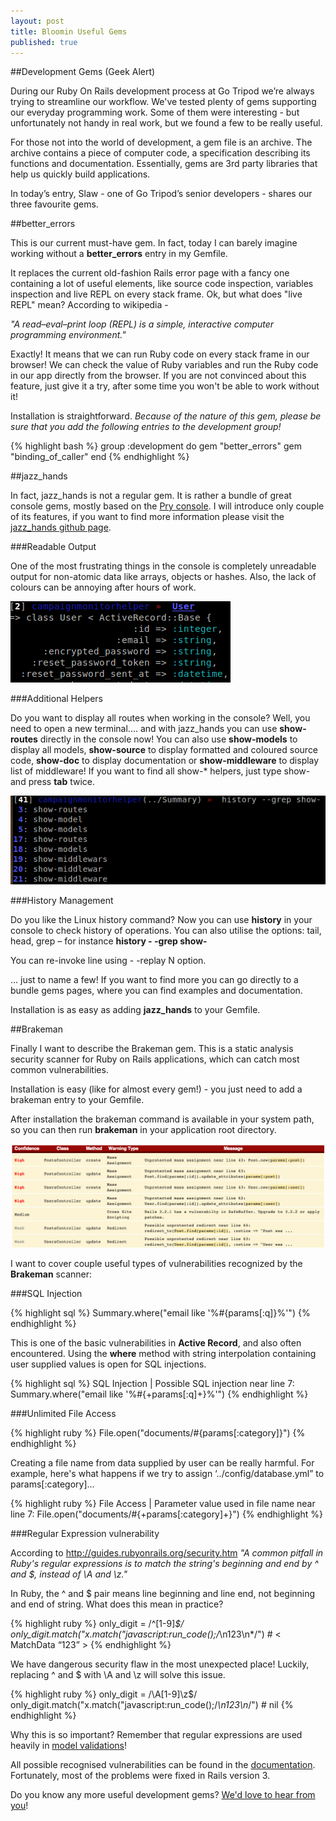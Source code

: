 ```yaml
---
layout: post
title: Bloomin Useful Gems
published: true
---
```


##Development Gems (Geek Alert)
	 	 	
During our Ruby On Rails development process at Go Tripod we’re always trying to streamline our workflow. We've tested plenty of gems supporting our everyday programming work. Some of them were interesting - but unfortunately not handy in real work, but we found a few to be really useful.

For those not into the world of development, a gem file is an archive. The archive contains a piece of computer code, a specification describing its functions and documentation. Essentially, gems are 3rd party libraries that help us quickly build applications.

In today’s entry, Slaw - one of Go Tripod’s senior developers - shares our three favourite gems.

##better_errors

This is our current must-have gem. In fact, today I can barely imagine working without a **better_errors** entry in my Gemfile.

It replaces the current old-fashion Rails error page with a fancy one containing a lot of useful elements, like source code inspection, variables inspection and live REPL on every stack frame. Ok, but what does "live REPL" mean? According to wikipedia - 

*"A read–eval–print loop (REPL) is a simple, interactive computer programming environment."*

Exactly! It means that we can run Ruby code on every stack frame in our browser! We can check the value of Ruby variables and run the Ruby code in our app directly from the browser. If you are not convinced about this feature, just give it a try, after some time you won't be able to work without it!

Installation is straightforward. *Because of the nature of this gem, please be sure that you add the following entries to the development group!*

{% highlight bash %}
group :development do
	gem "better_errors"
	gem "binding_of_caller"
end	
{% endhighlight %}


##jazz_hands

In fact, jazz_hands is not a regular gem. It is rather a bundle of great console gems, mostly based on the [Pry console](http://pryrepl.org/). I will introduce only couple of its features, if you want to find more information please visit the [jazz_hands github page](https://github.com/nixme/jazz_hands).


###Readable Output

One of the most frustrating things in the console is completely unreadable output for non-atomic data like arrays, objects or hashes. Also, the lack of colours can be annoying after hours of work.

![Readable Output](/assets/img/blog/readable-output.png "Readable Output")


###Additional Helpers

Do you want to display all routes when working in the console? Well, you need to open a new terminal.... and with jazz_hands you can use **show-routes** directly in the console now! You can also use **show-models** to display all models, **show-source** to display formatted and coloured source code, **show-doc** to display documentation or **show-middleware** to display list of middleware! If you want to find all show-* helpers, just type show- and press **tab** twice.

![Tab Completion](/assets/img/blog/tab-completion.png "Tab Completion")


###History Management

Do you like the Linux history command? Now you can use **history** in your console to check history of operations. You can also utilise the options: tail, head, grep – for instance **history - -grep show-**

You can re-invoke line using - -replay N option.

... just to name a few! If you want to find more you can go directly to a bundle gems pages, where you can find examples and documentation.

Installation is as easy as adding **jazz_hands** to your Gemfile.


##Brakeman

Finally I want to describe the Brakeman gem. This is a static analysis security scanner for Ruby on Rails applications, which can catch most common vulnerabilities.

Installation is easy (like for almost every gem!) - you just need to add a brakeman entry to your Gemfile.

After installation the brakeman command is available in your system path, so you can then run **brakeman** in your application root directory.

![Brakeman, image from the rails-breakman site](/assets/img/blog/brakeman.png "Brakeman, image from the rails-breakman site")

I want to cover couple useful types of vulnerabilities recognized by the **Brakeman** scanner:

###SQL Injection

{% highlight sql %}
Summary.where("email like '%#{params[:q]}%'")
{% endhighlight %}

This is one of the basic vulnerabilities in **Active Record**, and also often encountered. Using the **where** method with string interpolation containing user supplied values is open for SQL injections.

{% highlight sql %}
SQL Injection        | Possible SQL injection near line 7: Summary.where("email like '%#{+params[:q]+}%'")
{% endhighlight %}


###Unlimited File Access

{% highlight ruby %}
File.open("documents/#{params[:category]}")
{% endhighlight %}

Creating a file name from data supplied by user can be really harmful. For example, here's what happens if we try to assign ‘../config/database.yml” to params[:category]...

{% highlight ruby %}
File Access          | Parameter value used in file name near line 7: File.open("documents/#{+params[:category]+}") 
{% endhighlight %}

###Regular Expression vulnerability

According to http://guides.rubyonrails.org/security.htm *"A common pitfall in Ruby's regular expressions is to match the string's beginning and end by ^ and $, instead of \A and \z."*

In Ruby, the ^ and $ pair means line beginning and line end, not beginning and end of string. What does this mean in practice? 

{% highlight ruby %}
only_digit = /^[1-9]*$/
only_digit.match("x.match("javascript:run_code();/*\n123\n*/") # < MatchData “123” > 
{% endhighlight %}

We have dangerous security flaw in the most unexpected place! Luckily, replacing ^ and $ with \A and \z will solve this issue.

{% highlight ruby %}
only_digit = /\A[1-9]\z$/
only_digit.match("x.match("javascript:run_code();/*\n123\n*/") # nil 
{% endhighlight %}

Why this is so important? Remember that regular expressions are used heavily in [model validations](http://guides.rubyonrails.org/active_record_validations.html)! 

All possible recognised vulnerabilities can be found in the [documentation](http://brakemanscanner.org/docs/warning_types/t). Fortunately, most of the problems were fixed in Rails version 3. 

Do you know any more useful development gems? [We'd love to hear from you](/#contact)!







